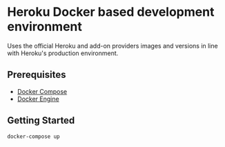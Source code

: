 # Heroku Docker based development environment

Uses the official Heroku and add-on providers images and versions in line with Heroku's production environment.

## Prerequisites
* [Docker Compose](https://docs.docker.com/compose/)
* [Docker Engine](https://docs.docker.com/engine/)

## Getting Started

`docker-compose up`